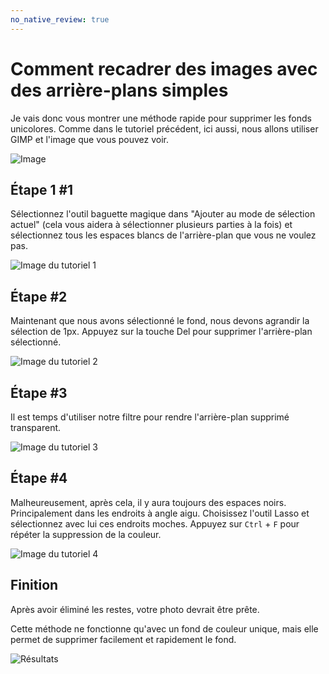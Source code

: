 ```yaml
---
no_native_review: true
---
```


# Comment recadrer des images avec des arrière-plans simples

Je vais donc vous montrer une méthode rapide pour supprimer les fonds unicolores. Comme dans le tutoriel précédent, ici aussi, nous allons utiliser GIMP et l'image que vous pouvez voir.

![Image](img/CSB-1.png "Image")

## Étape 1 \#1

Sélectionnez l'outil baguette magique dans "Ajouter au mode de sélection actuel" (cela vous aidera à sélectionner plusieurs parties à la fois) et sélectionnez tous les espaces blancs de l'arrière-plan que vous ne voulez pas.

![Image du tutoriel 1](img/CSB-2.png "Image du tutoriel 1")

## Étape \#2

Maintenant que nous avons sélectionné le fond, nous devons agrandir la sélection de 1px. Appuyez sur la touche Del pour supprimer l'arrière-plan sélectionné.

![Image du tutoriel 2](img/CSB-3.png "Image du tutoriel 2")

## Étape \#3

Il est temps d'utiliser notre filtre pour rendre l'arrière-plan supprimé transparent.

![Image du tutoriel 3](img/CSB-4.png "Image du tutoriel 3")

## Étape \#4

Malheureusement, après cela, il y aura toujours des espaces noirs. Principalement dans les endroits à angle aigu. Choisissez l'outil Lasso et sélectionnez avec lui ces endroits moches. Appuyez sur `Ctrl` + `F` pour répéter la suppression de la couleur.

![Image du tutoriel 4](img/CSB-5.png "Image du tutoriel 4")

## Finition

Après avoir éliminé les restes, votre photo devrait être prête.

Cette méthode ne fonctionne qu'avec un fond de couleur unique, mais elle permet de supprimer facilement et rapidement le fond.

![Résultats](img/CSB-6.png "Résultats")
